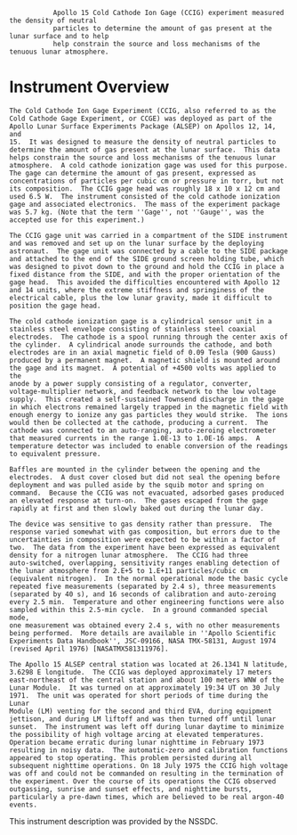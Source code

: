 
               Apollo 15 Cold Cathode Ion Gage (CCIG) experiment measured the density of neutral
               particles to determine the amount of gas present at the lunar surface and to help
               help constrain the source and loss mechanisms of the tenuous lunar atmosphere.

  Instrument Overview
  ===================
    The Cold Cathode Ion Gage Experiment (CCIG, also referred to as the
    Cold Cathode Gage Experiment, or CCGE) was deployed as part of the
    Apollo Lunar Surface Experiments Package (ALSEP) on Apollos 12, 14, and
    15.  It was designed to measure the density of neutral particles to
    determine the amount of gas present at the lunar surface.  This data
    helps constrain the source and loss mechanisms of the tenuous lunar
    atmosphere.  A cold cathode ionization gage was used for this purpose.
    The gage can determine the amount of gas present, expressed as
    concentrations of particles per cubic cm or pressure in torr, but not
    its composition.  The CCIG gage head was roughly 18 x 10 x 12 cm and
    used 6.5 W.  The instrument consisted of the cold cathode ionization
    gage and associated electronics.  The mass of the experiment package
    was 5.7 kg. (Note that the term ''Gage'', not ''Gauge'', was the
    accepted use for this experiment.)
 
    The CCIG gage unit was carried in a compartment of the SIDE instrument
    and was removed and set up on the lunar surface by the deploying
    astronaut.  The gage unit was connected by a cable to the SIDE package
    and attached to the end of the SIDE ground screen holding tube, which
    was designed to pivot down to the ground and hold the CCIG in place a
    fixed distance from the SIDE, and with the proper orientation of the
    gage head.  This avoided the difficulties encountered with Apollo 12
    and 14 units, where the extreme stiffness and springiness of the
    electrical cable, plus the low lunar gravity, made it difficult to
    position the gage head.
 
    The cold cathode ionization gage is a cylindrical sensor unit in a
    stainless steel envelope consisting of stainless steel coaxial
    electrodes.  The cathode is a spool running through the center axis of
    the cylinder.  A cylindrical anode surrounds the cathode, and both
    electrodes are in an axial magnetic field of 0.09 Tesla (900 Gauss)
    produced by a permanent magnet.  A magnetic shield is mounted around
    the gage and its magnet.  A potential of +4500 volts was applied to the
    anode by a power supply consisting of a regulator, converter,
    voltage-multiplier network, and feedback network to the low voltage
    supply.  This created a self-sustained Townsend discharge in the gage
    in which electrons remained largely trapped in the magnetic field with
    enough energy to ionize any gas particles they would strike.  The ions
    would then be collected at the cathode, producing a current.  The
    cathode was connected to an auto-ranging, auto-zeroing electrometer
    that measured currents in the range 1.0E-13 to 1.0E-16 amps.  A
    temperature detector was included to enable conversion of the readings
    to equivalent pressure.
 
    Baffles are mounted in the cylinder between the opening and the
    electrodes.  A dust cover closed but did not seal the opening before
    deployment and was pulled aside by the squib motor and spring on
    command.  Because the CCIG was not evacuated, adsorbed gases produced
    an elevated response at turn-on.  The gases escaped from the gage
    rapidly at first and then slowly baked out during the lunar day.
 
    The device was sensitive to gas density rather than pressure.  The
    response varied somewhat with gas composition, but errors due to the
    uncertainties in composition were expected to be within a factor of
    two.  The data from the experiment have been expressed as equivalent
    density for a nitrogen lunar atmosphere.  The CCIG had three
    auto-switched, overlapping, sensitivity ranges enabling detection of
    the lunar atmosphere from 2.E+5 to 1.E+11 particles/cubic cm
    (equivalent nitrogen).  In the normal operational mode the basic cycle
    repeated five measurements (separated by 2.4 s), three measurements
    (separated by 40 s), and 16 seconds of calibration and auto-zeroing
    every 2.5 min.  Temperature and other engineering functions were also
    sampled within this 2.5-min cycle.  In a ground commanded special mode,
    one measurement was obtained every 2.4 s, with no other measurements
    being performed.  More details are available in ''Apollo Scientific
    Experiments Data Handbook'', JSC-09166, NASA TMX-58131, August 1974
    (revised April 1976) [NASATMX581311976].
 
    The Apollo 15 ALSEP central station was located at 26.1341 N latitude,
    3.6298 E longitude.  The CCIG was deployed approximately 17 meters
    east-northeast of the central station and about 100 meters WNW of the
    Lunar Module.  It was turned on at approximately 19:34 UT on 30 July
    1971.  The unit was operated for short periods of time during the Lunar
    Module (LM) venting for the second and third EVA, during equipment
    jettison, and during LM liftoff and was then turned off until lunar
    sunset.  The instrument was left off during lunar daytime to minimize
    the possibility of high voltage arcing at elevated temperatures.
    Operation became erratic during lunar nighttime in February 1973
    resulting in noisy data.  The automatic-zero and calibration functions
    appeared to stop operating. This problem persisted during all
    subsequent nighttime operations. On 18 July 1975 the CCIG high voltage
    was off and could not be commanded on resulting in the termination of
    the experiment. Over the course of its operations the CCIG observed
    outgassing, sunrise and sunset effects, and nighttime bursts,
    particularly a pre-dawn times, which are believed to be real argon-40
    events.
 
 
  This instrument description was provided by the NSSDC.

        